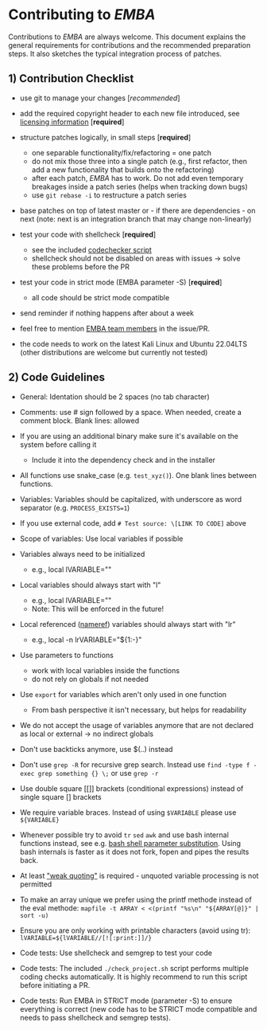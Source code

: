# Contributing to *EMBA*

Contributions to *EMBA* are always welcome. This document explains the general requirements for contributions and the recommended preparation steps.
It also sketches the typical integration process of patches.

## 1) Contribution Checklist


- use git to manage your changes \[*recommended*]

- add the required copyright header to each new file introduced, see
  [licensing information](./LICENSE) \[**required**]

- structure patches logically, in small steps \[**required**]
  - one separable functionality/fix/refactoring = one patch
  - do not mix those three into a single patch (e.g., first refactor, then add a new functionality that builds onto the refactoring)
  - after each patch, *EMBA* has to work. Do not add
    even temporary breakages inside a patch series (helps when tracking down bugs)
  - use `git rebase -i` to restructure a patch series

- base patches on top of latest master or - if there are dependencies - on next
  (note: next is an integration branch that may change non-linearly)

- test your code with shellcheck \[**required**] 
  - see the included [codechecker script](./check_project.sh)
  - shellcheck should not be disabled on areas with issues -> solve these problems before the PR

- test your code in strict mode (EMBA parameter -S) \[**required**]
  - all code should be strict mode compatible

- send reminder if nothing happens after about a week

- feel free to mention [EMBA team members](https://github.com/orgs/e-m-b-a/people) in the issue/PR.

- the code needs to work on the latest Kali Linux and Ubuntu 22.04LTS (other distributions are welcome but currently not tested)

## 2) Code Guidelines

- General: Identation should be 2 spaces (no tab character)

- Comments: use # sign followed by a space. When needed, create a comment block. Blank lines: allowed

- If you are using an additional binary make sure it's available on the system before calling it
  - Include it into the dependency check and in the installer

- All functions use snake_case (e.g. `test_xyz()`). One blank lines between functions.

- Variables: Variables should be capitalized, with underscore as word separator (e.g. `PROCESS_EXISTS=1`)

- If you use external code, add `# Test source: \[LINK TO CODE]` above

- Scope of variables: Use local variables if possible

- Variables always need to be initialized
  - e.g., local lVARIABLE=""

- Local variables should always start with "l"
  - e.g., local lVARIABLE=""
  - Note: This will be enforced in the future!

- Local referenced ([nameref](https://www.gnu.org/software/bash/manual/bash.html#Shell-Parameters)) variables should always start with "lr"
  - e.g., local -n lrVARIABLE="${1:-}"

- Use parameters to functions
  - work with local variables inside the functions
  - do not rely on globals if not needed

- Use `export` for variables which aren't only used in one function
  - From bash perspective it isn't necessary, but helps for readability

- We do not accept the usage of variables anymore that are not declared as local or external -> no indirect globals

- Don't use backticks anymore, use $(..) instead

- Don't use `grep -R` for recursive grep search. Instead use `find -type f -exec grep something {} \;` or use `grep -r`

- Use double square \[[]] brackets (conditional expressions) instead of single square [] brackets

- We require variable braces. Instead of using `$VARIABLE` please use `${VARIABLE}`

- Whenever possible try to avoid `tr` `sed` `awk` and use bash internal functions instead, see e.g. [bash shell parameter substitution](https://www.cyberciti.biz/tips/bash-shell-parameter-substitution-2.html). Using bash internals is faster as it does not fork, fopen and pipes the results back.

- At least ["weak quoting"](https://flokoe.github.io/bash-hackers-wiki/syntax/quoting/#quotes-and-escaping) is required - unquoted variable processing is not permitted

- To make an array unique we prefer using the printf methode instead of the eval methode: `mapfile -t ARRAY < <(printf "%s\n" "${ARRAY[@]}" | sort -u)`

- Ensure you are only working with printable characters (avoid using tr): `lVARIABLE=${lVARIABLE//[![:print:]]/}`

- Code tests: Use shellcheck and semgrep to test your code

- Code tests: The included `./check_project.sh` script performs multiple coding checks automatically. It is highly recommend to run this script before initiating a PR.

- Code tests: Run EMBA in STRICT mode (parameter -S) to ensure everything is correct (new code has to be STRICT mode compatible and needs to pass shellcheck and semgrep tests).
